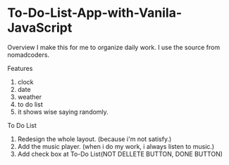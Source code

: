 # To-Do-List-App-with-Vanila-JavaScript

Overview 
 I make this for me to organize daily work.
 I use the source from nomadcoders.
 

Features
1. clock
2. date
3. weather
4. to do list
5. it shows wise saying randomly.


To Do List

1. Redesign the whole layout. (because i'm not satisfy.)
2. Add the music player. (when i do my work, i always listen to music.)
3. Add check box at To-Do List(NOT DELLETE BUTTON, DONE BUTTON)

